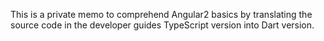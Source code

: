 This is a private memo to comprehend Angular2 basics by translating the source code in the developer guides TypeScript version into Dart version.